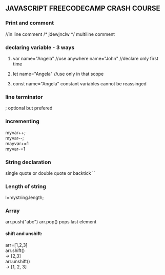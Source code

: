 ## JAVASCRIPT FREECODECAMP CRASH COURSE
### Print and comment
<script>
  console.log("hello world")
</script>

//in line comment
/*   jdewjnclw  */ multiline comment

### declaring variable - 3 ways
1) var name="Angela"        //use anywhere
name="John"      //declare only first time

2) let name="Angela"      //use only in that scope

3) const name="Angela"
constant variables cannot be reassinged

### line terminator
; optional but prefered

### incrementing
myvar++;<br>
myvar--;<br>
mayvar+=1<br>
myvar-=1<br>

### String declaration
single quote or double quote or backtick ``

### Length of string
l=mystring.length;

### Array
arr.push("abc")
arr.pop()   pops last element
#### shift and unshift:
  arr=[1,2,3]<br>
  arr.shift()<br>
  -> [2,3]<br>
  arr.unshift()<br>
  -> [1, 2, 3]<br>







